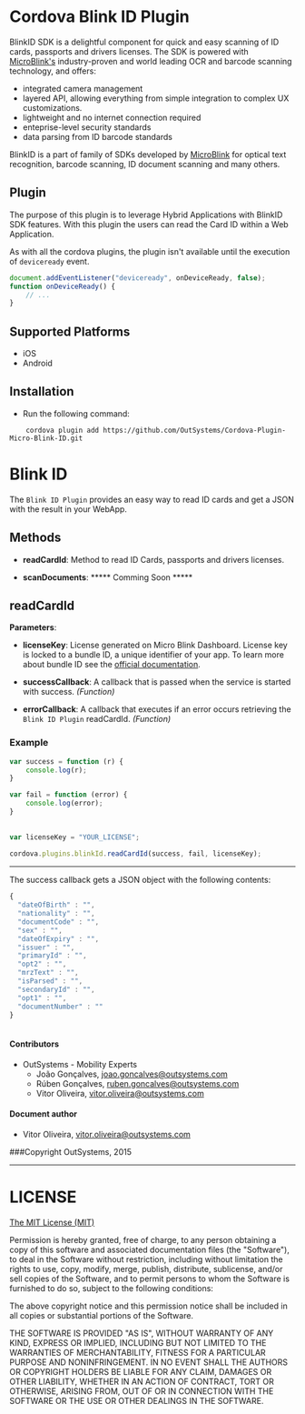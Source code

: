 # Cordova Blink ID Plugin

BlinkID SDK is a delightful component for quick and easy scanning of ID cards, passports and drivers licenses.
 The SDK is powered with [MicroBlink's](http://www.microblink.com) industry-proven and world leading OCR and barcode scanning technology, and offers:

- integrated camera management
- layered API, allowing everything from simple integration to complex UX customizations.
- lightweight and no internet connection required
- enteprise-level security standards
- data parsing from ID barcode standards

BlinkID is a part of family of SDKs developed by [MicroBlink](http://www.microblink.com) for optical text recognition, barcode scanning, ID document scanning and many others.

## Plugin

The purpose of this plugin is to leverage Hybrid Applications with BlinkID SDK features. With this plugin the users can read the Card ID within a Web Application.

As with all the cordova plugins, the plugin isn't available until the execution of `deviceready` event.

```javascript
document.addEventListener("deviceready", onDeviceReady, false);
function onDeviceReady() {
    // ...
}
```

## Supported Platforms

- iOS
- Android


## Installation
- Run the following command:

```shell
    cordova plugin add https://github.com/OutSystems/Cordova-Plugin-Micro-Blink-ID.git
``` 

# Blink ID

The `Blink ID Plugin` provides an easy way to read ID cards and get a JSON with the result in your WebApp.

## Methods

- __readCardId__: Method to read ID Cards, passports and drivers licenses.

- __scanDocuments__: ***** Comming Soon *****


## readCardId

__Parameters__:

- __licenseKey__: License generated on Micro Blink Dashboard. License key is locked to a bundle ID, a unique identifier of your app.
To learn more about bundle ID see the [official documentation](https://developer.apple.com/library/ios/documentation/IDEs/Conceptual/AppDistributionGuide/ConfiguringYourApp/ConfiguringYourApp.html).

- __successCallback__: A callback that is passed when the service is started with success. _(Function)_

- __errorCallback__: A callback that executes if an error occurs retrieving the `Blink ID Plugin` readCardId. _(Function)_

### Example

```javascript
var success = function (r) {
    console.log(r);
}

var fail = function (error) {
    console.log(error);
}
    
    
var licenseKey = "YOUR_LICENSE";
    
cordova.plugins.blinkId.readCardId(success, fail, licenseKey);

```
---

The success callback gets a JSON object with the following contents:
```javascript
{
  "dateOfBirth" : "",
  "nationality" : "",
  "documentCode" : "",
  "sex" : "",
  "dateOfExpiry" : "",
  "issuer" : "",
  "primaryId" : "",
  "opt2" : "",
  "mrzText" : "",
  "isParsed" : "",
  "secondaryId" : "",
  "opt1" : "",
  "documentNumber" : ""
}
 
```


#### Contributors
- OutSystems - Mobility Experts
    - João Gonçalves, <joao.goncalves@outsystems.com>
    - Rúben Gonçalves, <ruben.goncalves@outsystems.com>
    - Vitor Oliveira, <vitor.oliveira@outsystems.com>

#### Document author
- Vitor Oliveira, <vitor.oliveira@outsystems.com>

###Copyright OutSystems, 2015

---

LICENSE
=======


[The MIT License (MIT)](http://www.opensource.org/licenses/mit-license.html)

Permission is hereby granted, free of charge, to any person obtaining a copy
of this software and associated documentation files (the "Software"), to deal
in the Software without restriction, including without limitation the rights
to use, copy, modify, merge, publish, distribute, sublicense, and/or sell
copies of the Software, and to permit persons to whom the Software is
furnished to do so, subject to the following conditions:

The above copyright notice and this permission notice shall be included in
all copies or substantial portions of the Software.

THE SOFTWARE IS PROVIDED "AS IS", WITHOUT WARRANTY OF ANY KIND, EXPRESS OR
IMPLIED, INCLUDING BUT NOT LIMITED TO THE WARRANTIES OF MERCHANTABILITY,
FITNESS FOR A PARTICULAR PURPOSE AND NONINFRINGEMENT. IN NO EVENT SHALL THE
AUTHORS OR COPYRIGHT HOLDERS BE LIABLE FOR ANY CLAIM, DAMAGES OR OTHER
LIABILITY, WHETHER IN AN ACTION OF CONTRACT, TORT OR OTHERWISE, ARISING FROM,
OUT OF OR IN CONNECTION WITH THE SOFTWARE OR THE USE OR OTHER DEALINGS IN
THE SOFTWARE.
